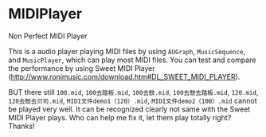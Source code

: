 # MIDIPlayer
Non Perfect MIDI Player

This is a audio player playing MIDI files by using `AUGraph`, `MusicSequence`, and `MusicPlayer`, which can play most MIDI files. You can test and compare the performance by using Sweet MIDI Player (http://www.ronimusic.com/download.htm#DL_SWEET_MIDI_PLAYER).

BUT there still `100.mid`, `100去踏板.mid`, `100去鼓.mid`, `100去鼓去踏板.mid`, `120.mid`, `120去鼓去贝司.mid`, `MIDI文件demo1（120）.mid`, `MIDI文件demo2（100）.mid` cannot be played very well. It can be recognized clearly not same with the Sweet MIDI Player plays. Who can help me fix it, let them play totally right? Thanks!
